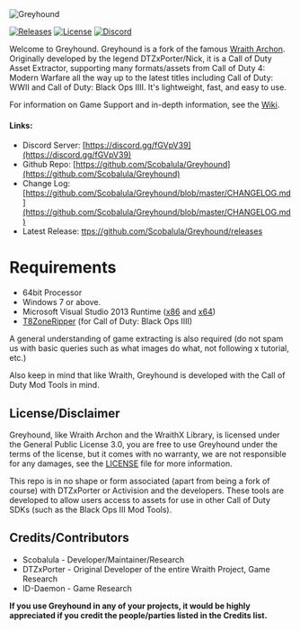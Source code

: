 <img align="centre" src="https://i.imgur.com/AbyJeZN.png" alt="Greyhound">

[![Releases](https://img.shields.io/github/downloads/Scobalula/Greyhound/total.svg)](https://github.com/Scobalula/Greyhound/releases) [![License](https://img.shields.io/github/license/Scobalula/Greyhound.svg)](https://github.com/Scobalula/Greyhound/blob/master/LICENSE)  [![Discord](https://img.shields.io/badge/chat-Discord-blue.svg)](https://discord.gg/fGVpV39)

Welcome to Greyhound. Greyhound is a fork of the famous [Wraith Archon](https://github.com/dtzxporter/WraithXArchon). Originally developed by the legend DTZxPorter/Nick, it is a Call of Duty Asset Extractor, supporting many formats/assets from Call of Duty 4: Modern Warfare all the way up to the latest titles including Call of Duty: WWII and Call of Duty: Black Ops IIII. It's lightweight, fast, and easy to use.

For information on Game Support and in-depth information, see the [Wiki](https://github.com/Scobalula/Greyhound/wiki).

#### Links:
* Discord Server: [https://discord.gg/fGVpV39](https://discord.gg/fGVpV39)
* Github Repo: [https://github.com/Scobalula/Greyhound](https://github.com/Scobalula/Greyhound)
* Change Log: [https://github.com/Scobalula/Greyhound/blob/master/CHANGELOG.md](https://github.com/Scobalula/Greyhound/blob/master/CHANGELOG.md)
* Latest Release: [ttps://github.com/Scobalula/Greyhound/releases](https://github.com/Scobalula/Greyhound/releases)

# Requirements

* 64bit Processor
* Windows 7 or above.
* Microsoft Visual Studio 2013 Runtime ([x86](https://download.microsoft.com/download/0/5/6/056dcda9-d667-4e27-8001-8a0c6971d6b1/vcredist_x86.exe) and [x64](https://download.microsoft.com/download/0/5/6/056dcda9-d667-4e27-8001-8a0c6971d6b1/vcredist_x64.exe))
* [T8ZoneRipper](https://github.com/Scobalula/T8ZoneRipper) (for Call of Duty: Black Ops IIII)

A general understanding of game extracting is also required (do not spam us with basic queries such as what images do what, not following x tutorial, etc.)

Also keep in mind that like Wraith, Greyhound is developed with the Call of Duty Mod Tools in mind.

## License/Disclaimer

Greyhound, like Wraith Archon and the WraithX Library, is licensed under the General Public License 3.0, you are free to use Greyhound under the terms of the license, but it comes with no warranty, we are not responsible for any damages, see the [LICENSE](https://github.com/Scobalula/Greyhound/blob/master/LICENSE) file for more information.

This repo is in no shape or form associated (apart from being a fork of course) with DTZxPorter or Activision and the developers. These tools are developed to allow users access to assets for use in other Call of Duty SDKs (such as the Black Ops III Mod Tools).

## Credits/Contributors

* Scobalula - Developer/Maintainer/Research
* DTZxPorter - Original Developer of the entire Wraith Project, Game Research
* ID-Daemon - Game Research

**If you use Greyhound in any of your projects, it would be highly appreciated if you credit the people/parties listed in the Credits list.**

